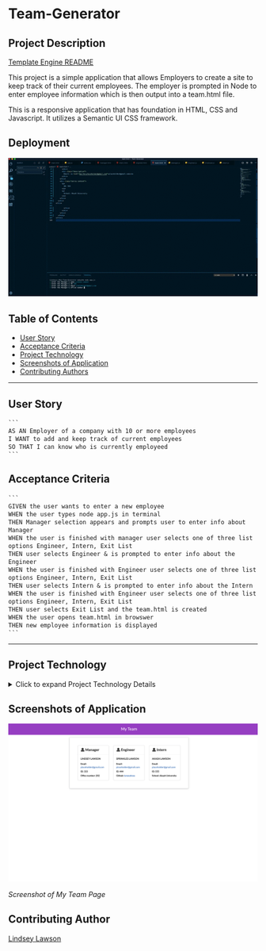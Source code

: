 # Team-Generator

## Project Description

[Template Engine README](https://lynseahoss.github.io/Template-Engine/)

This project is a simple application that allows Employers to create a site to keep track of their current employees. The employer is prompted in Node to enter employee information which is then output into a team.html file. 

This is a responsive application that has foundation in HTML, CSS and Javascript. It utilizes a Semantic UI CSS framework. 
## Deployment

  ![Team Engine Gif](assets/images/TeamGen.gif)

## Table of Contents

  * [User Story](#user-story)
  * [Acceptance Criteria](#acceptance-criteria)
  * [Project Technology](#project-technology)
  * [Screenshots of Application](#screenshots-of-application)
  * [Contributing Authors](#contributing-authors)

----

  ## User Story

    ```
    AS AN Employer of a company with 10 or more employees 
    I WANT to add and keep track of current employees
    SO THAT I can know who is currently employeed
    ```

  ## Acceptance Criteria

    ```
    GIVEN the user wants to enter a new employee
    WHEN the user types node app.js in terminal
    THEN Manager selection appears and prompts user to enter info about Manager
    WHEN the user is finished with manager user selects one of three list options Engineer, Intern, Exit List
    THEN user selects Engineer & is prompted to enter info about the Engineer
    WHEN the user is finished with Engineer user selects one of three list options Engineer, Intern, Exit List
    THEN user selects Intern & is prompted to enter info about the Intern
    WHEN the user is finished with Engineer user selects one of three list options Engineer, Intern, Exit List
    THEN user selects Exit List and the team.html is created
    WHEN the user opens team.html in browswer
    THEN new employee information is displayed
    ```

----

## Project Technology
<details>
    <summary markdown="span">Click to expand Project Technology Details</summary>

Languages
- HTML
- CSS
- Javascript


CSS Framework
- [Semantic UI](semantic-ui.com)


</details>


## Screenshots of Application


![Team Page](assets/images/myteam.png)

*Screenshot of My Team Page*



## Contributing Author

[Lindsey Lawson](https://github.com/lynseahoss)



